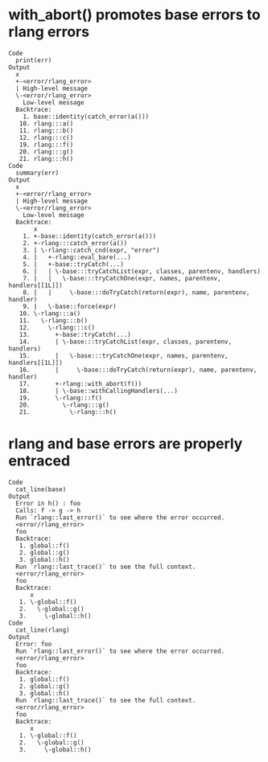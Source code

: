 # with_abort() promotes base errors to rlang errors

    Code
      print(err)
    Output
      x
      +-<error/rlang_error>
      | High-level message
      \-<error/rlang_error>
        Low-level message
      Backtrace:
        1. base::identity(catch_error(a()))
       10. rlang:::a()
       11. rlang:::b()
       12. rlang:::c()
       19. rlang:::f()
       20. rlang:::g()
       21. rlang:::h()
    Code
      summary(err)
    Output
      x
      +-<error/rlang_error>
      | High-level message
      \-<error/rlang_error>
        Low-level message
      Backtrace:
           x
        1. +-base::identity(catch_error(a()))
        2. +-rlang:::catch_error(a())
        3. | \-rlang::catch_cnd(expr, "error")
        4. |   +-rlang::eval_bare(...)
        5. |   +-base::tryCatch(...)
        6. |   | \-base:::tryCatchList(expr, classes, parentenv, handlers)
        7. |   |   \-base:::tryCatchOne(expr, names, parentenv, handlers[[1L]])
        8. |   |     \-base:::doTryCatch(return(expr), name, parentenv, handler)
        9. |   \-base::force(expr)
       10. \-rlang:::a()
       11.   \-rlang:::b()
       12.     \-rlang:::c()
       13.       +-base::tryCatch(...)
       14.       | \-base:::tryCatchList(expr, classes, parentenv, handlers)
       15.       |   \-base:::tryCatchOne(expr, names, parentenv, handlers[[1L]])
       16.       |     \-base:::doTryCatch(return(expr), name, parentenv, handler)
       17.       +-rlang::with_abort(f())
       18.       | \-base::withCallingHandlers(...)
       19.       \-rlang:::f()
       20.         \-rlang:::g()
       21.           \-rlang:::h()

# rlang and base errors are properly entraced

    Code
      cat_line(base)
    Output
      Error in h() : foo
      Calls: f -> g -> h
      Run `rlang::last_error()` to see where the error occurred.
      <error/rlang_error>
      foo
      Backtrace:
       1. global::f()
       2. global::g()
       3. global::h()
      Run `rlang::last_trace()` to see the full context.
      <error/rlang_error>
      foo
      Backtrace:
          x
       1. \-global::f()
       2.   \-global::g()
       3.     \-global::h()
    Code
      cat_line(rlang)
    Output
      Error: foo
      Run `rlang::last_error()` to see where the error occurred.
      <error/rlang_error>
      foo
      Backtrace:
       1. global::f()
       2. global::g()
       3. global::h()
      Run `rlang::last_trace()` to see the full context.
      <error/rlang_error>
      foo
      Backtrace:
          x
       1. \-global::f()
       2.   \-global::g()
       3.     \-global::h()

